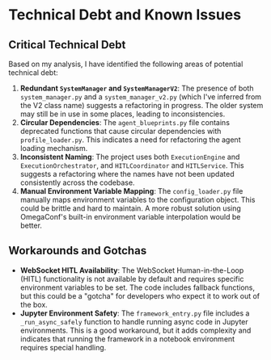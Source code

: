 # Technical Debt and Known Issues

## Critical Technical Debt

Based on my analysis, I have identified the following areas of potential technical debt:

1.  **Redundant `SystemManager` and `SystemManagerV2`**: The presence of both `system_manager.py` and a `system_manager_v2.py` (which I've inferred from the V2 class name) suggests a refactoring in progress. The older system may still be in use in some places, leading to inconsistencies.
2.  **Circular Dependencies**: The `agent_blueprints.py` file contains deprecated functions that cause circular dependencies with `profile_loader.py`. This indicates a need for refactoring the agent loading mechanism.
3.  **Inconsistent Naming**: The project uses both `ExecutionEngine` and `ExecutionOrchestrator`, and `HITLCoordinator` and `HITLService`. This suggests a refactoring where the names have not been updated consistently across the codebase.
4.  **Manual Environment Variable Mapping**: The `config_loader.py` file manually maps environment variables to the configuration object. This could be brittle and hard to maintain. A more robust solution using OmegaConf's built-in environment variable interpolation would be better.

## Workarounds and Gotchas

*   **WebSocket HITL Availability**: The WebSocket Human-in-the-Loop (HITL) functionality is not available by default and requires specific environment variables to be set. The code includes fallback functions, but this could be a "gotcha" for developers who expect it to work out of the box.
*   **Jupyter Environment Safety**: The `framework_entry.py` file includes a `_run_async_safely` function to handle running async code in Jupyter environments. This is a good workaround, but it adds complexity and indicates that running the framework in a notebook environment requires special handling.
